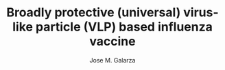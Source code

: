 ---
author: Jose M. Galarza
funder: National Institutes of Health (US)
layout: grant
link: https://www.niaid.nih.gov/sites/default/files/1r43ai106145-01a1_galarza.pdf
link_name: Proposal
program: R41, R42, R43, R44
status: funded
title: Broadly protective (universal) virus-like particle (VLP) based influenza vaccine
year: 2013
---